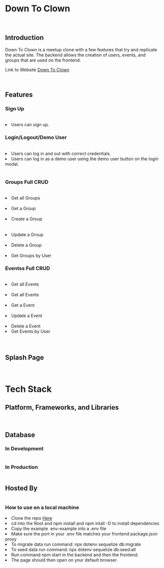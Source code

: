 <div>
  <h1>Down To Clown</h1>
</div>
</br>
<div>
<h2>Introduction</h2>
<p>Down To Clown is a meetup clone with a few features that try and replicate the actual site. The backend allows the creation of users, events, and groups that are used on the frontend.</p>
<p>Link to Website <a href="https://down-to-clown.herokuapp.com/">Down To Clown</a><p>
</div>
</br>
<div>
<h2>Features</h2>
<h3>Sign Up</h3>
</br>
<li>Users can sign up.</li>
<img src='https://user-images.githubusercontent.com/100809078/197417136-4d387cdf-087a-4a16-8824-332c5eeec529.png' alt =''/>
</br>
<h3>Login/Logout/Demo User</h3>
</br>
<li>Users can log in and out with correct credentials.</li>
<li>Users can log in as a demo user using the demo user button on the login modal.</li>
</br>
<img src='https://user-images.githubusercontent.com/100809078/197417119-7b585e98-1f05-44f3-bbb9-e33865dec747.png' alt =''/>
</br>
<h3>Groups Full CRUD</h3>
</br>
<div>
<li>Get all Groups</li>
<img src='https://user-images.githubusercontent.com/100809078/197416667-a917c78e-c571-48ba-8ed4-44fadf446bbe.png' alt =''/>
<div>
</br>
<div>
<li>Get a Group</li>
<img src='https://user-images.githubusercontent.com/100809078/197416791-4bf92c05-6746-4e6d-9787-1eee59ff3f3d.png' alt =''/>
<div>
</br>
<div>
<li>Create a Group</li>
<img src='https://user-images.githubusercontent.com/100809078/197417164-1da76e2d-2d4d-4df6-9110-588588eb36f1.png' alt =''/>
<img src='https://user-images.githubusercontent.com/100809078/197417165-c67eb505-7839-40e9-9d7f-e4dba46c731a.png' alt =''/>
<img src='https://user-images.githubusercontent.com/100809078/197417166-2c78362d-22a6-441d-919d-de106fac2bb7.png' alt =''/>
<img src='https://user-images.githubusercontent.com/100809078/197417168-142a5482-17a6-45a1-bc09-b764c3b97cf0.png' alt =''/>
<img src='https://user-images.githubusercontent.com/100809078/197417173-6f561816-4bcc-4a8f-ac19-9818cbec04c7.png' alt =''/>
<img src='https://user-images.githubusercontent.com/100809078/197417175-acf2a182-b2f4-4f2a-954c-0f62f08bfec9.png' alt =''/>
<img src='https://user-images.githubusercontent.com/100809078/197417177-7348e4a2-d928-441c-a9cb-21a5df54860c.png' alt =''/>
<div>
</br>
<div>
<li>Update a Group</li>
<img src='https://user-images.githubusercontent.com/100809078/197416829-937d42ab-a569-4671-9e21-00ac87e940a1.png' alt =''/>
<div>
</br>
<div>
<li>Delete a Group</li>
<img src='https://user-images.githubusercontent.com/100809078/197416853-f242ad7e-ed9b-4b11-940b-6fa1ca4ec5fb.png' alt =''/>
<div>
</br>
<li>Get Groups by User</li>
<img src='https://user-images.githubusercontent.com/100809078/197416804-e02eed14-8c8e-4f6a-aeb7-93daff41d458.png' alt=''/>
</br>
<h3>Eventss Full CRUD</h3>
</br>
<div>
<li>Get all Events</li>
<img src='' alt =''/>
<div>
</br>
<div>
<li>Get all Events</li>
<img src='https://user-images.githubusercontent.com/100809078/197416684-b78f215f-77ce-426e-a692-a0378f484dfd.png' alt =''/>
<div>
</br>
<div>
<li>Get a Event</li>
<img src='https://user-images.githubusercontent.com/100809078/197416743-a339047b-e698-49c7-9915-06548b3ac814.png' alt =''/>
<div>
</br>
<div>
<li>Update a Event</li>
<img src='https://user-images.githubusercontent.com/100809078/197416882-9513bdd5-cc32-46b9-a5bb-47b2bdc53f99.png' alt =''/>
<div>
</br>
<div>
<li>Delete a Event</li>
<img src='https://user-images.githubusercontent.com/100809078/197416894-9dea24cc-e803-40b1-b80a-dfb36d61c3f1.png' alt =''/>
</br>
<li>Get Events by User</li>
<img src='https://user-images.githubusercontent.com/100809078/197417570-55cc7133-f818-4e7e-8ae1-5c24bfef262e.png' alt=''/>
<div>
</br>
</div>
</br>
<div>
  <h2>Splash Page</h2>
  <img src='https://user-images.githubusercontent.com/100809078/197366904-8a3c3b91-dba3-49a6-aca8-59fe1ea3cc6a.png' alt=''/>
</div>
</br>
<div>
<h1>Tech Stack</h1>
<div>
<h2>Platform, Frameworks, and Libraries</h2>
</b>
<img src='https://img.shields.io/badge/HTML-239120?style=for-the-badge&logo=html5&logoColor=white' alt='' />
<img src='https://img.shields.io/badge/React-20232A?style=for-the-badge&logo=react&logoColor=61DAFB' alt=''/>
<img src='https://img.shields.io/badge/Redux-593D88?style=for-the-badge&logo=redux&logoColor=white' alt=''/>
<img src='https://img.shields.io/badge/JavaScript-F7DF1E?style=for-the-badge&logo=javascript&logoColor=black' alt=''/>
<img src='https://img.shields.io/badge/CSS-239120?&style=for-the-badge&logo=css3&logoColor=white' alt=''/>
</br>
<h2>Database</h2>
<h3>In Development</h3>
<img src='https://img.shields.io/badge/SQLite-07405E?style=for-the-badge&logo=sqlite&logoColor=white' alt=''/>
<h3>In Production</h3>
<img src='https://img.shields.io/badge/PostgreSQL-316192?style=for-the-badge&logo=postgresql&logoColor=white' alt />
<h2>Hosted By</h2>
<img src='https://img.shields.io/badge/Heroku-430098?style=for-the-badge&logo=heroku&logoColor=white' alt=''/>
</div>
<h3>How to use on a local machine</h3>
<li>Clone the repo <a href="https://github.com/YasamineCruz/API-project">Here</a></li>
<li>cd into the Root and npm install and npm intall -D to install dependencies</li>
<li>Copy the example .env-example into a .env file</li>
<li>Make sure the port in your .env file matches your frontend package.json proxy</li>
<li>To migrate data run command: npx dotenv sequelize db:migrate</li>
<li>To seed data run command: npx dotenv sequelize db:seed:all</li>
<li>Run command npm start in the backend and then the frontend.</li>
<li>The page should then open on your default browser.</li>
</div>
